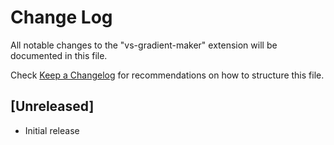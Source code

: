 # Change Log

All notable changes to the "vs-gradient-maker" extension will be documented in this file.

Check [Keep a Changelog](http://keepachangelog.com/) for recommendations on how to structure this file.

## [Unreleased]

- Initial release